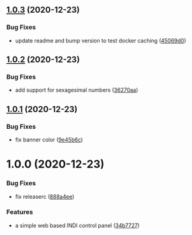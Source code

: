 ## [1.0.3](https://github.com/rickbassham/indi-web/compare/v1.0.2...v1.0.3) (2020-12-23)


### Bug Fixes

* update readme and bump version to test docker caching ([45069d0](https://github.com/rickbassham/indi-web/commit/45069d09ea9f95ed2f36fa3bfef578fb8d0ba0a0))

## [1.0.2](https://github.com/rickbassham/indi-web/compare/v1.0.1...v1.0.2) (2020-12-23)


### Bug Fixes

* add support for sexagesimal numbers ([36270aa](https://github.com/rickbassham/indi-web/commit/36270aa81c666b7efe72bee85413aa81340e4f00))

## [1.0.1](https://github.com/rickbassham/indi-web/compare/v1.0.0...v1.0.1) (2020-12-23)


### Bug Fixes

* fix banner color ([9e45b6c](https://github.com/rickbassham/indi-web/commit/9e45b6c2699e6e5204fd8202e2a5710d6ba5afd0))

# 1.0.0 (2020-12-23)


### Bug Fixes

* fix releaserc ([888a4ee](https://github.com/rickbassham/indi-web/commit/888a4ee31464dccca8a18e321a3630318b58e62b))


### Features

* a simple web based INDI control panel ([34b7727](https://github.com/rickbassham/indi-web/commit/34b7727cdefed18287d524ea2d8cf0e38667c886))
